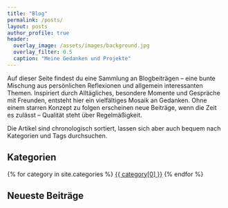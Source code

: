 ```yaml
---
title: "Blog"
permalink: /posts/
layout: posts
author_profile: true
header:
  overlay_image: /assets/images/background.jpg
  overlay_filter: 0.5
  caption: "Meine Gedanken und Projekte"
---
```


Auf dieser Seite findest du eine Sammlung an Blogbeiträgen – eine bunte Mischung aus persönlichen Reflexionen und allgemein interessanten Themen. Inspiriert durch Alltägliches, besondere Momente und Gespräche mit Freunden, entsteht hier ein vielfältiges Mosaik an Gedanken. Ohne einem starren Konzept zu folgen erscheinen neue Beiträge, wenn die Zeit es zulässt – Qualität steht über Regelmäßigkeit.

Die Artikel sind chronologisch sortiert, lassen sich aber auch bequem nach Kategorien und Tags durchsuchen.

## Kategorien

<div class="category-buttons">
  {% for category in site.categories %}
    <a href="{{ site.baseurl }}/categories/#{{ category[0] | slugify }}" class="btn btn--primary">{{ category[0] }}</a>
  {% endfor %}
</div>

## Neueste Beiträge 